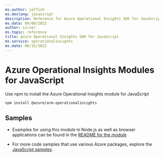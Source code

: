 ```yaml
---
ms.author: jeffish
ms.devlang: javascript
description: Reference for Azure Operational Insights SDK for JavaScript
ms.data: 09/08/2022
author: xirzec
ms.topic: reference
title: Azure Operational Insights SDK for JavaScript
ms.service: operationalinsights
ms.date: 06/15/2022
---
```

# Azure Operational Insights Modules for JavaScript

Use npm to install the Azure Operational Insights module for JavaScript

```bash
npm install @azure/arm-operationalinsights
```

## Samples

* Examples for using this module in Node.js as well as browser applications can be found in the [README for the module](https://www.npmjs.com/package/@azure/arm-operationalinsights)

* For more code samples that use various Azure packages, explore the [JavaScript samples](https://docs.microsoft.com/samples/browse/?languages=javascript).